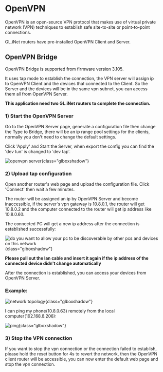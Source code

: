 # OpenVPN

OpenVPN is an open-source VPN protocol that makes use of virtual private network (VPN) techniques to establish safe site-to-site or point-to-point connections. 

GL.iNet routers have pre-installed OpenVPN Client and Server.

## OpenVPN Bridge

OpenVPN Bridge is supported from firmware version 3.105.

It uses tap mode to establish the connection, the VPN server will assign ip to OpenVPN Client and the devices that connected to the Client. So the Server and the devices will be in the same vpn subnet, you can access them all from OpenVPN Server.

**This application need two GL.iNet routers to complete the connection.**

### 1) Start the OpenVPN Server

Go to the OpenVPN Server page, generate a configuration file then change the Type to Bridge, there will be an ip range pool settings for the clients, normally you don't need to change the default settings.

Click 'Apply' and Start the Server, when export the config you can find the 'dev tun' is changed to 'dev tap'.

![openvpn server](https://static.gl-inet.com/docs/en/3/tutorials/openvpn_bridge/setting_page.png){class="glboxshadow"}

### 2) Upload tap configuration

Open another router's web page and upload the configuration file. Click 'Connect' then wait a few minutes.

The router will be assigned an ip by OpenVPN Server and become inaccessible, if the server's vpn gateway is 10.8.0.1, the router will get 10.8.0.2 and the computer connected to the router will get ip address like 10.8.0.60. 

The connected PC will get a new ip address after the connection is established successfully:

![do you want to allow your pc to be discoverable by other pcs and devices on this network](https://static.gl-inet.com/docs/en/3/tutorials/openvpn_bridge/get_newip.png){class="glboxshadow"}

**Please pull out the lan cable and insert it again if the ip address of the connected device didn't change automatically**

After the connection is established, you can access your devices from OpenVPN Server.

### Example:

![network topology](https://static.gl-inet.com/docs/en/3/tutorials/openvpn_bridge/topology.png){class="glboxshadow"}

I can ping my phone(10.8.0.63) remotely from the local computer(192.168.8.208):

![ping](https://static.gl-inet.com/docs/en/3/tutorials/openvpn_bridge/example.png){class="glboxshadow"}

### 3) Stop the VPN connection

If you want to stop the vpn connection or the connection failed to establish, please hold the reset button for 4s to revert the network, then the OpenVPN client router will be accessible, you can now enter the default web page and stop the vpn connection.

